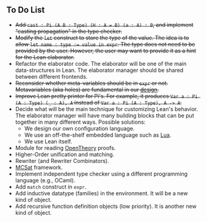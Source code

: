 To Do List
----------

- ~~Add `cast : Pi (A B : Type) (H : A = B) (a : A) : B`, and implement "casting propagation" in the type checker.~~
- ~~Modify the `let` construct to store the type of the value. The idea is to allow `let name : type := value in expr`. The type does not need to be provided by the user. However, the user may want to provide it as a hint for the Lean elaborator.~~
- Refactor the elaborator code. The elaborator will be one of the main data-structures in Lean. The elaborator manager should be shared between different frontends.
- ~~Reconsider whether meta-variables should be in `expr` or not. Metavariables (aka holes) are fundamental in our [design](design.md).~~
- ~~Improve Lean pretty printer for Pi's. For example, it produces `Var a : Pi (A : Type) (_ : A), A` instead of `Var a : Pi (A : Type), A -> A`.~~
- Decide what will be the main technique for customizing Lean's behavior. The elaborator manager will have many building blocks that can be put together in many different ways. Possible solutions:
   - We design our own configuration language.
   - We use an off-the-shelf embedded language such as [Lua](http://www.lua.org).
   - We use Lean itself.
- Module for reading [OpenTheory](http://www.gilith.com/research/opentheory/) proofs.
- Higher-Order unification and matching.
- Rewriter (and Rewriter Combinators).
- [MCSat](http://leodemoura.github.io/files/fmcad2013.pdf) framework.
- Implement independent type checker using a different programming language (e.g., OCaml).
- Add `match` construct in `expr`.
- Add inductive datatype (families) in the environment. It will be a new kind of object.
- Add recursive function definition objects (low priority). It is another new kind of object.
